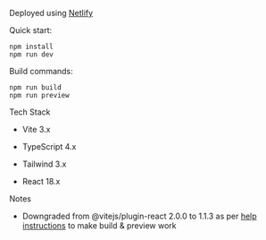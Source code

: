 Deployed using [Netlify](https://adnjoo.com/)

Quick start:
```
npm install
npm run dev
```

Build commands:
```
npm run build
npm run preview
```


Tech Stack

* Vite 3.x

* TypeScript 4.x

* Tailwind 3.x

* React 18.x

Notes

- Downgraded from @vitejs/plugin-react 2.0.0 to 1.1.3 as per [help instructions](https://github.com/vitejs/vite/issues/6537) to make build & preview work
